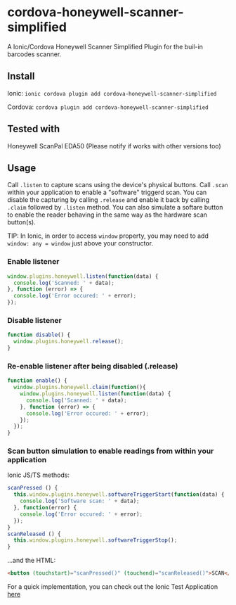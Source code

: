 # cordova-honeywell-scanner-simplified
A Ionic/Cordova Honeywell Scanner Simplified Plugin for the buil-in barcodes scanner.

## Install
Ionic: `ionic cordova plugin add cordova-honeywell-scanner-simplified`

Cordova: `cordova plugin add cordova-honeywell-scanner-simplified`

## Tested with
Honeywell ScanPal EDA50 (Please notify if works with other versions too)

## Usage

Call `.listen` to capture scans using the device's physical buttons. Call `.scan` within your application to enable a "software" triggerd scan. You can disable the capturing by calling `.release` and enable it back by calling `.claim` followed by `.listen` method. You can also simulate a softare button to enable the reader behaving in the same way as the hardware scan button(s).

TIP: In Ionic, in order to access `window` property, you may need to add `window: any = window` just above your constructor.

### Enable listener
```javascript
window.plugins.honeywell.listen(function(data) {
  console.log('Scanned: ' + data);
}, function (error) => {
  console.log('Error occured: ' + error);
});
```

### Disable listener
```javascript
function disable() {
  window.plugins.honeywell.release();
}
```

### Re-enable listener after being disabled (.release)
```javascript
function enable() {
  window.plugins.honeywell.claim(function(){
    window.plugins.honeywell.listen(function(data) {
      console.log('Scanned: ' + data);
    }, function (error) => {
      console.log('Error occured: ' + error);
    });
  });
}
```

### Scan button simulation to enable readings from within your application

Ionic JS/TS methods:
```javascript
scanPressed () {
  this.window.plugins.honeywell.softwareTriggerStart(function(data) {
    console.log('Software scan: ' + data);
  }, function(error) {
    console.log('Error occured: ' + error);
  });
}
scanReleased () {
  this.window.plugins.honeywell.softwareTriggerStop();
}
```

...and the HTML:
```html
<button (touchstart)="scanPressed()" (touchend)="scanReleased()">SCAN</button>
```

For a quick implementation, you can check out the Ionic Test Application [here](https://github.com/dorumrr/npmjs-cordova-honeywell-scanner-simplified-test-app)
